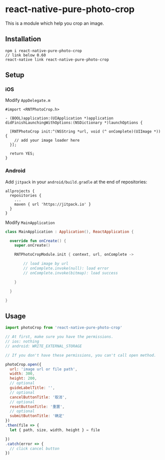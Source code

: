 # react-native-pure-photo-crop

This is a module which help you crop an image.

## Installation

```
npm i react-native-pure-photo-crop
// link below 0.60
react-native link react-native-pure-photo-crop
```

## Setup

### iOS

Modify `AppDelegate.m`

```
#import <RNTPhotoCrop.h>

- (BOOL)application:(UIApplication *)application didFinishLaunchingWithOptions:(NSDictionary *)launchOptions {

  [RNTPhotoCrop init:^(NSString *url, void (^ onComplete)(UIImage *)) {
    // add your image loader here
  }];

  return YES;
}
```

### Android

Add `jitpack` in your `android/build.gradle` at the end of repositories:

```
allprojects {
  repositories {
    ...
    maven { url 'https://jitpack.io' }
  }
}
```

Modify `MainApplication`

```kotlin
class MainApplication : Application(), ReactApplication {

  override fun onCreate() {
    super.onCreate()

    RNTPhotoCropModule.init { context, url, onComplete ->

        // load image by url
        // onComplete.invoke(null): load error
        // onComplete.invoke(bitmap): load success

    }

  }

}
```

## Usage

```js
import photoCrop from 'react-native-pure-photo-crop'

// At first, make sure you have the permissions.
// ios: nothing
// android: WRITE_EXTERNAL_STORAGE

// If you don't have these permissions, you can't call open method.

photoCrop.open({
  url: 'image url or file path',
  width: 300,
  height: 200,
  // optional
  guideLabelTitle: '',
  // optional
  cancelButtonTitle: '取消',
  // optional
  resetButtonTitle: '重置',
  // optional
  submitButtonTitle: '确定'
})
.then(file => {
  let { path, size, width, height } = file

})
.catch(error => {
  // click cancel button
})
```